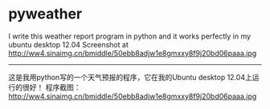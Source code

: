 pyweather
=========

I write this weather report program in python and it works perfectly in my ubuntu desktop 12.04
Screenshot at http://ww4.sinaimg.cn/bmiddle/50ebb8adjw1e8gmxxy8f9j20bd06paaa.jpg



***********************************************************************************************

这是我用python写的一个天气预报的程序，它在我的Ubuntu desktop 12.04上运行的很好！
程序截图：http://ww4.sinaimg.cn/bmiddle/50ebb8adjw1e8gmxxy8f9j20bd06paaa.jpg
